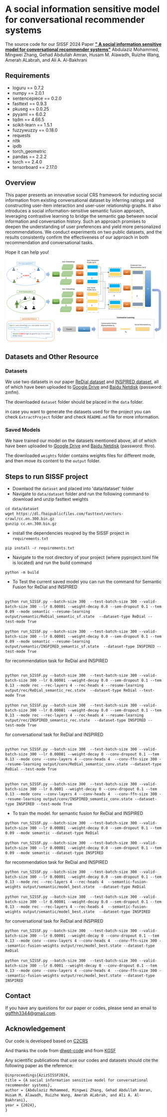 

#  A social information sensitive model for conversational recommender systems
The source code for our SISSF 2024 Paper [**" A social information sensitive model for conversational recommender systems"**](https://xxxx)
Abdulaziz Mohammed, Mingwei Zhang, Gehad Abdullah Amran, Husam M. Alawadh, Ruizhe Wang, Amerah ALabrah, and Ali A. Al-Bakhrani

## Requirements
* loguru == 0.7.2
* numpy == 2.0.1
* sentencepiece == 0.2.0
* fasttext == 0.9.3
* pkuseg == 0.0.25
* pyyaml == 6.0.2
* tqdm == 4.66.5
* scikit-learn == 1.5.1
* fuzzywuzzy == 0.18.0
* requests
* nltk
* ipdb
* torch_geometric
* pandas == 2.2.2
* torch == 2.4.0
* tensorboard == 2.17.0

## Overview
This paper presents an innovative social CRS framework for inducting social information from existing conversational dataset by inferring ratings and constructing user-item interaction and user-user relationship graphs. It also introduces a social information-sensitive semantic fusion approach, leveraging contrastive learning to bridge the semantic gap between social information and conversation history. Such an approach promises to deepen the understanding of user preferences and yield more personalized recommendations. We conduct experiments on two public datasets, and the results consistently confirm the effectiveness of our approach in both recommendation and conversational tasks.

Hope it can help you!

![avatar](figure/model.png)

## Datasets and Other Resource
### Datasets
We use two datasets in our paper [ReDial dataset](https://papers.nips.cc/paper/2018/file/800de15c79c8d840f4e78d3af937d4d4-Paper.pdf) and [INSPIRED dataset](https://aclanthology.org/2020.emnlp-main.654.pdf), all of which have been uploaded to [Google Drive](https://drive.google.com/file/d/11yUFFz8iI5hYZxFjlOnLQpqjt0T8J18x/view?usp=sharing) and [Baidu Netdisk](https://pan.baidu.com/s/1zrV5SbAt5X-C1SLkja3sqQ) (password: zmfm).

The downloaded `dataset` folder should be placed in the `data` folder.

in case you want to generate the datasets used for the project you can check `ExtractProject` folder and check `README.md` file for more information. 

### Saved Models
We have trained our model on the datasets mentioned above, all of which have been uploaded to [Google Drive](https://drive.google.com/file/d/1fY-4i5MxnZxb31bDlRA8dcGp-RYkDC8n/view?usp=sharing) and [Baidu Netdisk](https://pan.baidu.com/s/11_LATzJsnvGo6oFgSQ5beg) (password: fhro).

The downloaded `weights` folder contains weights files for different mode, and then move its content to the `output` folder.

## Steps to run SISSF project

* Downlaod the `dataset` and placed into 'data/dataset' folder
* Navigate to `data/dataset` folder and run the following command to download and unzip fasttext weights
```
cd data/dataset
wget https://dl.fbaipublicfiles.com/fasttext/vectors-crawl/cc.en.300.bin.gz
gunzip cc.en.300.bin.gz

```
* install the dependencies reuqired by the SISSF project in `requirements.txt`
```
pip install -r requirements.txt

```
* Navigate to the root directory of your project (where pyproject.toml file is located) and run the build command
```
python -m build

```
* To Test the current saved model you can run the command for Semantic Fusion for ReDial and INSPIRED

```

python run_SISSF.py --batch-size 300  --test-batch-size 300 --valid-batch-size 300 --lr 0.00001 --weight-decay 0.0 --sem-dropout 0.1 --tem 0.09 --mode semantic --resume-learning output/semantic/ReDial_semantic_sf.state  --dataset-type ReDial --test-mode True

python run_SISSF.py --batch-size 300  --test-batch-size 300 --valid-batch-size 300 --lr 0.00001 --weight-decay 0.0 --sem-dropout 0.1 --tem 0.09 --mode semantic --resume-learning output/semantic/INSPIRED_semantic_sf.state  --dataset-type INSPIRED --test-mode True

```

for recommendation task for ReDial and INSPIRED 

```

python run_SISSF.py --batch-size 300  --test-batch-size 300 --valid-batch-size 300 --lr 0.00001 --weight-decay 0.0 --sem-dropout 0.1 --tem 0.13 --mode rec --rec-layers 4 --rec-heads 4 --resume-learning output/rec/ReDial_semantic_rec.state  --dataset-type ReDial --test-mode True

python run_SISSF.py --batch-size 300  --test-batch-size 300 --valid-batch-size 300 --lr 0.00001 --weight-decay 0.0 --sem-dropout 0.1 --tem 0.13 --mode rec --rec-layers 4 --rec-heads 4 --resume-learning output/rec/INSPIRED_semantic_rec.state  --dataset-type INSPIRED --test-mode True

```

for conversational task for ReDial and INSPIRED 


```

python run_SISSF.py --batch-size 300  --test-batch-size 300 --valid-batch-size 300 --lr 0.00001 --weight-decay 0 --conv-dropout 0.1 --tem 0.13 --mode conv --conv-layers 4 --conv-heads 4  --conv-ffn-size 300 --resume-learning output/conv/ReDial_semantic_conv.state --dataset-type ReDial --test-mode True


python run_SISSF.py --batch-size 300  --test-batch-size 300 --valid-batch-size 300 --lr 0.0001 --weight-decay 0 --conv-dropout 0.1 --tem 0.13 --mode conv --conv-layers 4 --conv-heads 4  --conv-ffn-size 300 --resume-learning output/conv/INSPIRED_semantic_conv.state --dataset-type INSPIRED --test-mode True

```

* To train the model. for semantic fusion for ReDial and INSPIRED 

```
python run_SISSF.py --batch-size 300  --test-batch-size 300 --valid-batch-size 300 --lr 0.00001 --weight-decay 0.0 --sem-dropout 0.1 --tem 0.09 --mode semantic --dataset-type ReDial

python run_SISSF.py --batch-size 300  --test-batch-size 300 --valid-batch-size 300 --lr 0.00001 --weight-decay 0.0 --sem-dropout 0.1 --tem 0.09 --mode semantic --dataset-type INSPIRED

```

for recommendation task for ReDial and INSPIRED

```
python run_SISSF.py --batch-size 300  --test-batch-size 300 --valid-batch-size 300 --lr 0.00001 --weight-decay 0.0 --sem-dropout 0.1 --tem 0.13 --mode rec --rec-layers 4 --rec-heads 4  --semantic-fusion-weights output/semantic/model_best.state  --dataset-type ReDial

python run_SISSF.py --batch-size 300  --test-batch-size 300 --valid-batch-size 300 --lr 0.00001 --weight-decay 0.0 --sem-dropout 0.1 --tem 0.13 --mode rec --rec-layers 4 --rec-heads 4  --semantic-fusion-weights output/semantic/model_best.state  --dataset-type INSPIRED

```

for conversational task for ReDial and INSPIRED

```
python run_SISSF.py --batch-size 300  --test-batch-size 300 --valid-batch-size 300 --lr 0.00001 --weight-decay 0 --conv-dropout 0.1 --tem 0.13 --mode conv --conv-layers 4 --conv-heads 4  --conv-ffn-size 300 --semantic-fusion-weights output/rec/model_best.state --dataset-type ReDial

python run_SISSF.py --batch-size 300  --test-batch-size 300 --valid-batch-size 300 --lr 0.0001 --weight-decay 0 --conv-dropout 0.1 --tem 0.13 --mode conv --conv-layers 4 --conv-heads 4  --conv-ffn-size 300 --semantic-fusion-weights output/rec/model_best.state --dataset-type INSPIRED

```



## Contact
If you have any questions for our paper or codes, please send an email to ggffhh3344@gmail.com.

## Acknowledgement 
Our code is developed based on [C2CRS](https://github.com/Zyh716/WSDM2022-C2CRS)

And thanks the code from [dlwpt-code](https://github.com/deep-learning-with-pytorch/dlwpt-code) and from  [KGSF](https://github.com/Lancelot39/KGSF) 


Any scientific publications that use our codes and datasets should cite the following paper as the reference:
```
@inproceedings{AzizSISSF2024,
title = {A social information sensitive model for conversational recommender systems},
author = {Abdulaziz Mohammed, Mingwei Zhang, Gehad Abdullah Amran, Husam M. Alawadh, Ruizhe Wang, Amerah ALabrah, and Ali A. Al-Bakhrani},
year = {2024},
}
```